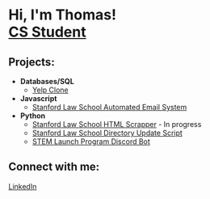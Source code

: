 <h1>Hi, I'm Thomas! <br/><a href="https://github.com/tphamer8">CS Student</a>

<h2>Projects:</h2>

- <b>Databases/SQL</b>
  - [Yelp Clone](https://github.com/tphamer8/Yelp_Clone)
- <b>Javascript</b>
  - [Stanford Law School Automated Email System](https://github.com/tphamer8/SLS_Automated_Email_System)
- <b>Python</b>
  - [Stanford Law School HTML Scrapper](https://github.com/tphamer8/SLS_Old_Doc_Link_Updater) - In progress
  - [Stanford Law School Directory Update Script](https://github.com/tphamer8/SLS-Directory-Update-Script)
  - [STEM Launch Program Discord Bot](https://github.com/tphamer8/SLP_Discord_Bot)

<!--<h2>📺 Popular YouTube Videos</h2> -->

<h2>Connect with me:</h2>
<a href="www.linkedin.com/in/tmpham888">LinkedIn</a>
<!--
**joshmadakor1/joshmadakor1** is a ✨ _special_ ✨ repository because its `README.md` (this file) appears on your GitHub profile.

Here are some ideas to get you started:

- 🔭 I’m currently working on ...
- 🌱 I’m currently learning ...
- 👯 I’m looking to collaborate on ...
- 🤔 I’m looking for help with ...
- 💬 Ask me about ...
- 📫 How to reach me: ...
- 😄 Pronouns: ...
- ⚡ Fun fact: ...
-->
